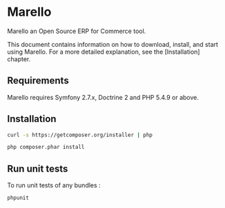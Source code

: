 Marello
========================

Marello an Open Source ERP for Commerce tool.

This document contains information on how to download, install, and start
using Marello. For a more detailed explanation, see the [Installation]
chapter.

Requirements
------------

Marello requires Symfony 2.7.x, Doctrine 2 and PHP 5.4.9 or above.

Installation
------------

```bash
curl -s https://getcomposer.org/installer | php

php composer.phar install
```

Run unit tests
--------------

To run unit tests of any bundles :

```bash
phpunit
```
